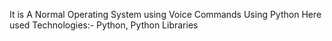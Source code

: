 It is A Normal Operating System using Voice Commands Using Python
Here used Technologies:- Python, Python Libraries

